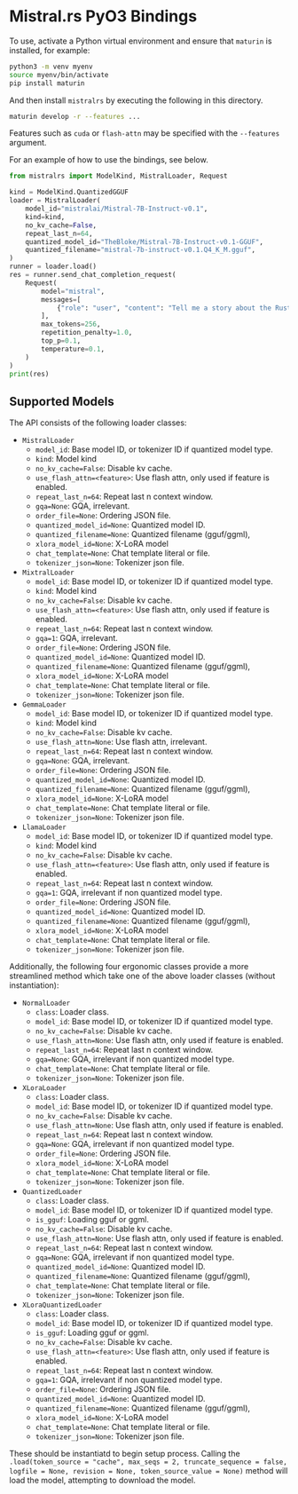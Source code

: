 # Mistral.rs PyO3 Bindings

To use, activate a Python virtual environment and ensure that `maturin` is installed, for example:

```bash
python3 -m venv myenv
source myenv/bin/activate
pip install maturin
```

And then install `mistralrs` by executing the following in this directory.

```bash
maturin develop -r --features ...
```

Features such as `cuda` or `flash-attn` may be specified with the `--features` argument.

For an example of how to use the bindings, see below.

```python
from mistralrs import ModelKind, MistralLoader, Request

kind = ModelKind.QuantizedGGUF
loader = MistralLoader(
    model_id="mistralai/Mistral-7B-Instruct-v0.1",
    kind=kind,
    no_kv_cache=False,
    repeat_last_n=64,
    quantized_model_id="TheBloke/Mistral-7B-Instruct-v0.1-GGUF",
    quantized_filename="mistral-7b-instruct-v0.1.Q4_K_M.gguf",
)
runner = loader.load()
res = runner.send_chat_completion_request(
    Request(
        model="mistral",
        messages=[
            {"role": "user", "content": "Tell me a story about the Rust type system."}
        ],
        max_tokens=256,
        repetition_penalty=1.0,
        top_p=0.1,
        temperature=0.1,
    )
)
print(res)
```

## Supported Models
The API consists of the following loader classes:
- `MistralLoader`
    - `model_id`: Base model ID, or tokenizer ID if quantized model type.
    - `kind`: Model kind
    - `no_kv_cache=False`: Disable kv cache.
    - `use_flash_attn=<feature>`: Use flash attn, only used if feature is enabled.
    - `repeat_last_n=64`: Repeat last n context window.
    - `gqa=None`: GQA, irrelevant.
    - `order_file=None`: Ordering JSON file.
    - `quantized_model_id=None`: Quantized model ID.
    - `quantized_filename=None`: Quantized filename (gguf/ggml),
    - `xlora_model_id=None`: X-LoRA model
    - `chat_template=None`: Chat template literal or file.
    - `tokenizer_json=None`: Tokenizer json file.
- `MixtralLoader`
    - `model_id`: Base model ID, or tokenizer ID if quantized model type.
    - `kind`: Model kind
    - `no_kv_cache=False`: Disable kv cache.
    - `use_flash_attn=<feature>`: Use flash attn, only used if feature is enabled.
    - `repeat_last_n=64`: Repeat last n context window.
    - `gqa=1`: GQA, irrelevant.
    - `order_file=None`: Ordering JSON file.
    - `quantized_model_id=None`: Quantized model ID.
    - `quantized_filename=None`: Quantized filename (gguf/ggml),
    - `xlora_model_id=None`: X-LoRA model
    - `chat_template=None`: Chat template literal or file.
    - `tokenizer_json=None`: Tokenizer json file.
- `GemmaLoader`
    - `model_id`: Base model ID, or tokenizer ID if quantized model type.
    - `kind`: Model kind
    - `no_kv_cache=False`: Disable kv cache.
    - `use_flash_attn=None`: Use flash attn, irrelevant.
    - `repeat_last_n=64`: Repeat last n context window.
    - `gqa=None`: GQA, irrelevant.
    - `order_file=None`: Ordering JSON file.
    - `quantized_model_id=None`: Quantized model ID.
    - `quantized_filename=None`: Quantized filename (gguf/ggml),
    - `xlora_model_id=None`: X-LoRA model
    - `chat_template=None`: Chat template literal or file.
    - `tokenizer_json=None`: Tokenizer json file.
- `LlamaLoader`
    - `model_id`: Base model ID, or tokenizer ID if quantized model type.
    - `kind`: Model kind
    - `no_kv_cache=False`: Disable kv cache.
    - `use_flash_attn=<feature>`: Use flash attn, only used if feature is enabled.
    - `repeat_last_n=64`: Repeat last n context window.
    - `gqa=1`: GQA, irrelevant if non quantized model type.
    - `order_file=None`: Ordering JSON file.
    - `quantized_model_id=None`: Quantized model ID.
    - `quantized_filename=None`: Quantized filename (gguf/ggml),
    - `xlora_model_id=None`: X-LoRA model
    - `chat_template=None`: Chat template literal or file.
    - `tokenizer_json=None`: Tokenizer json file.

Additionally, the following four ergonomic classes provide a more streamlined method which take one of the above loader classes (without instantiation):
- `NormalLoader`
    - `class`: Loader class.
    - `model_id`: Base model ID, or tokenizer ID if quantized model type.
    - `no_kv_cache=False`: Disable kv cache.
    - `use_flash_attn=None`: Use flash attn, only used if feature is enabled.
    - `repeat_last_n=64`: Repeat last n context window.
    - `gqa=None`: GQA, irrelevant if non quantized model type.
    - `chat_template=None`: Chat template literal or file.
    - `tokenizer_json=None`: Tokenizer json file.
- `XLoraLoader`
    - `class`: Loader class.
    - `model_id`: Base model ID, or tokenizer ID if quantized model type.
    - `no_kv_cache=False`: Disable kv cache.
    - `use_flash_attn=None`: Use flash attn, only used if feature is enabled.
    - `repeat_last_n=64`: Repeat last n context window.
    - `gqa=None`: GQA, irrelevant if non quantized model type.
    - `order_file=None`: Ordering JSON file.
    - `xlora_model_id=None`: X-LoRA model
    - `chat_template=None`: Chat template literal or file.
    - `tokenizer_json=None`: Tokenizer json file.
- `QuantizedLoader`
    - `class`: Loader class.
    - `model_id`: Base model ID, or tokenizer ID if quantized model type.
    - `is_gguf`: Loading gguf or ggml.
    - `no_kv_cache=False`: Disable kv cache.
    - `use_flash_attn=None`: Use flash attn, only used if feature is enabled.
    - `repeat_last_n=64`: Repeat last n context window.
    - `gqa=None`: GQA, irrelevant if non quantized model type.
    - `quantized_model_id=None`: Quantized model ID.
    - `quantized_filename=None`: Quantized filename (gguf/ggml),
    - `chat_template=None`: Chat template literal or file.
    - `tokenizer_json=None`: Tokenizer json file.
- `XLoraQuantizedLoader`
    - `class`: Loader class.
    - `model_id`: Base model ID, or tokenizer ID if quantized model type.
    - `is_gguf`: Loading gguf or ggml.
    - `no_kv_cache=False`: Disable kv cache.
    - `use_flash_attn=<feature>`: Use flash attn, only used if feature is enabled.
    - `repeat_last_n=64`: Repeat last n context window.
    - `gqa=1`: GQA, irrelevant if non quantized model type.
    - `order_file=None`: Ordering JSON file.
    - `quantized_model_id=None`: Quantized model ID.
    - `quantized_filename=None`: Quantized filename (gguf/ggml),
    - `xlora_model_id=None`: X-LoRA model
    - `chat_template=None`: Chat template literal or file.
    - `tokenizer_json=None`: Tokenizer json file.

These should be instantiatd to begin setup process. Calling the `.load(token_source = "cache", max_seqs = 2, truncate_sequence = false, logfile = None, revision = None, token_source_value = None)` method will load the model, attempting to download the model.